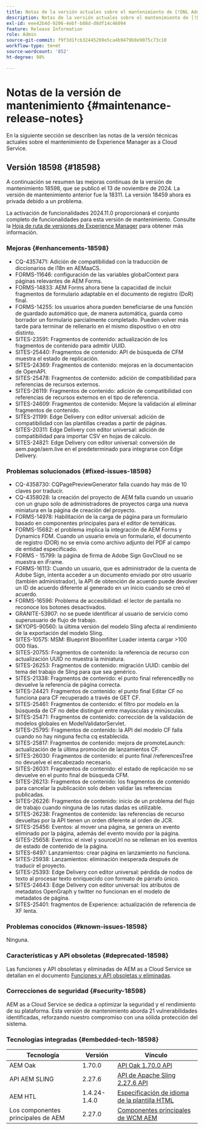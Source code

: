 ```yaml
---
title: Notas de la versión actuales sobre el mantenimiento de [!DNL Adobe Experience Manager] as a Cloud Service.
description: Notas de la versión actuales sobre el mantenimiento de [!DNL Adobe Experience Manager] as a Cloud Service.
exl-id: eee42b4d-9206-4ebf-b88d-d8df14c46094
feature: Release Information
role: Admin
source-git-commit: f9f3d1fcb32445269e5ca4b9479b8e9075c73c10
workflow-type: tm+mt
source-wordcount: '852'
ht-degree: 98%

---
```



# Notas de la versión de mantenimiento {#maintenance-release-notes}

En la siguiente sección se describen las notas de la versión técnicas actuales sobre el mantenimiento de Experience Manager as a Cloud Service.

## Versión 18598 {#18598}

A continuación se resumen las mejoras continuas de la versión de mantenimiento 18598, que se publicó el 13 de noviembre de 2024. La versión de mantenimiento anterior fue la 18311. La versión 18459 ahora es privada debido a un problema.

La activación de funcionalidades 2024.11.0 proporcionará el conjunto completo de funcionalidades para esta versión de mantenimiento. Consulte la [Hoja de ruta de versiones de Experience Manager](https://experienceleague.adobe.com/es/docs/experience-manager-release-information/aem-release-updates/update-releases-roadmap) para obtener más información.

### Mejoras {#enhancements-18598}

* CQ-4357471: Adición de compatibilidad con la traducción de diccionarios de i18n en AEMaaCS.
* FORMS-11646: configuración de las variables globalContext para páginas relevantes de AEM Forms.
* FORMS-14833: AEM Forms ahora tiene la capacidad de incluir fragmentos de formulario adaptable en el documento de registro (DoR) final.
* FORMS-14255: los usuarios ahora pueden beneficiarse de una función de guardado automático que, de manera automática, guarda como borrador un formulario parcialmente completado. Pueden volver más tarde para terminar de rellenarlo en el mismo dispositivo o en otro distinto. 
* SITES-23591: Fragmentos de contenido: actualización de los fragmentos de contenido para admitir UUID.
* SITES-25440: Fragmentos de contenido: API de búsqueda de CFM muestra el estado de replicación.
* SITES-24369: Fragmentos de contenido: mejoras en la documentación de OpenAPI.
* SITES-25478: Fragmentos de contenido: adición de compatibilidad para referencias de recursos externos.
* SITES-26119: Fragmentos de contenido: adición de compatibilidad con referencias de recursos externos en el tipo de referencia.
* SITES-24609: Fragmentos de contenido: Mejore la validación al eliminar fragmentos de contenido.
* SITES-21199: Edge Delivery con editor universal: adición de compatibilidad con las plantillas creadas a partir de páginas.
* SITES-20311: Edge Delivery con editor universal: adición de compatibilidad para importar CSV en hojas de cálculo.
* SITES-24821: Edge Delivery con editor universal: conversión de aem.page/aem.live en el predeterminado para integrarse con Edge Delivery.

### Problemas solucionados {#fixed-issues-18598}

* CQ-4358730: CQPagePreviewGenerator falla cuando hay más de 10 claves por traducir.
* CQ-4358028: la creación del proyecto de AEM falla cuando un usuario con un grupo solo de administradores de proyectos carga una nueva miniatura en la página de creación del proyecto.
* FORMS-14978: Habilitación de la carga de página para un formulario basado en componentes principales para el editor de temáticas.
* FORMS-15682: el problema implica la integración de AEM Forms y Dynamics FDM. Cuando un usuario envía un formulario, el documento de registro (DOR) no se envía como archivo adjunto del PDF al campo de entidad especificado.
* FORMS - 15799: la página de firma de Adobe Sign GovCloud no se muestra en iFrame.
* FORMS-16113: Cuando un usuario, que es administrador de la cuenta de Adobe Sign, intenta acceder a un documento enviado por otro usuario (también administrador), la API de obtención de acuerdo puede devolver un ID de acuerdo diferente al generado en un inicio cuando se creó el acuerdo.
* FORMS-16596: Problema de accesibilidad: el lector de pantalla no reconoce los botones desactivados.
* GRANITE-53907: no se puede identificar al usuario de servicio como superusuario de flujo de trabajo.
* SKYOPS-90560: la última versión del modelo Sling afecta al rendimiento de la exportación del modelo Sling.
* SITES-10575: MSM: Blueprint Bloomfilter Loader intenta cargar >100 000 filas.
* SITES-20755: Fragmentos de contenido: la referencia de recurso con actualización UUID no muestra la miniatura.
* SITES-26253: Fragmentos de contenido: migración UUID: cambio del tema del trabajo de Sling para que sea genérico.
* SITES-21338: Fragmentos de contenido: el punto final referencedBy no devuelve la referencia de página correcta.
* SITES-24421: Fragmentos de contenido: el punto final Editar CF no funciona para CF recuperado a través de GET CF.
* SITES-25461: Fragmentos de contenido: el filtro por modelo en la búsqueda de CF no debe distinguir entre mayúsculas y minúsculas.
* SITES-25471: Fragmentos de contenido: corrección de la validación de modelos globales en ModelValidatorServlet.
* SITES-25795: Fragmentos de contenido: la API del modelo CF falla cuando no hay ninguna fecha cq establecida.
* SITES-25817: Fragmentos de contenido: mejora de promoteLaunch: actualización de la última promoción de lanzamientos CF.
* SITES-26030: Fragmentos de contenido: el punto final /referencesTree no devuelve el encabezado necesario.
* SITES-26031: Fragmentos de contenido: el estado de replicación no se devuelve en el punto final de búsqueda CFM.
* SITES-26213: Fragmentos de contenido: los fragmentos de contenido para cancelar la publicación solo deben validar las referencias publicadas.
* SITES-26226: Fragmentos de contenido: inicio de un problema del flujo de trabajo cuando ninguna de las rutas dadas es utilizable.
* SITES-26238: Fragmentos de contenido: las referencias de recurso devueltas por la API tienen un orden diferente al orden de JCR.
* SITES-25456: Eventos: al mover una página, se genera un evento eliminado por la página, además del evento movido por la página.
* SITES-25658: Eventos: el nivel y sourceUrl no se rellenan en los eventos de estado de contenido de la página.
* SITES-6497: Lanzamientos: crear página en lanzamiento no funciona.
* SITES-25938: Lanzamientos: eliminación inesperada después de traducir el proyecto.
* SITES-25393: Edge Delivery con editor universal: pérdida de nodos de texto al procesar texto enriquecido con formato de párrafo único.
* SITES-24643: Edge Delivery con editor universal: los atributos de metadatos OpenGraph y twitter no funcionan en el modelo de metadatos de página.
* SITES-25401: fragmentos de Experience: actualización de referencia de XF lenta.

### Problemas conocidos {#known-issues-18598}

Ninguna.

### Características y API obsoletas {#deprecated-18598}

Las funciones y API obsoletas y eliminadas de AEM as a Cloud Service se detallan en el documento [Funciones y API obsoletas y eliminadas](/help/release-notes/deprecated-removed-features.md).

### Correcciones de seguridad {#security-18598}

AEM as a Cloud Service se dedica a optimizar la seguridad y el rendimiento de su plataforma. Esta versión de mantenimiento aborda 21 vulnerabilidades identificadas, reforzando nuestro compromiso con una sólida protección del sistema.

### Tecnologías integradas {#embedded-tech-18598}

| Tecnología | Versión | Vínculo |
|---|---|---|
| AEM Oak | 1.70.0 | [API Oak 1.70.0 API](https://www.javadoc.io/doc/org.apache.jackrabbit/oak-api/1.70.0/index.html) |
| API AEM SLING | 2.27.6 | [API de Apache Sling 2.27.6 API](https://www.javadoc.io/doc/org.apache.sling/org.apache.sling.api/latest/index.html) |
| AEM HTL | 1.4.24-1.4.0 | [Especificación de idioma de la plantilla HTML](https://github.com/adobe/htl-spec) |
| Los componentes principales de AEM | 2.27.0 | [Componentes principales de WCM AEM](https://github.com/adobe/aem-core-wcm-components) |
